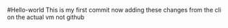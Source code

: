 #Hello-world 
This is my first commit 
now adding these changes from the cli on the actual vm not github





